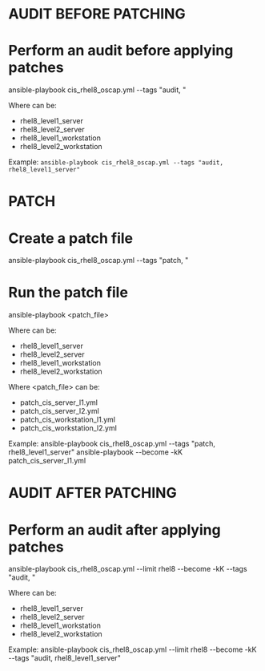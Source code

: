 # AUDIT BEFORE PATCHING

# Perform an audit before applying patches
ansible-playbook cis_rhel8_oscap.yml --tags "audit, <level-type>"

Where <level-type> can be:
- rhel8_level1_server
- rhel8_level2_server
- rhel8_level1_workstation
- rhel8_level2_workstation

Example:
`ansible-playbook cis_rhel8_oscap.yml --tags "audit, rhel8_level1_server"`


# PATCH

# Create a patch file
ansible-playbook cis_rhel8_oscap.yml --tags "patch, <level-type>"

# Run the patch file
ansible-playbook <patch_file>

Where <level-type> can be:
- rhel8_level1_server
- rhel8_level2_server
- rhel8_level1_workstation
- rhel8_level2_workstation

Where <patch_file> can be:
- patch_cis_server_l1.yml
- patch_cis_server_l2.yml
- patch_cis_workstation_l1.yml
- patch_cis_workstation_l2.yml

Example:
ansible-playbook cis_rhel8_oscap.yml --tags "patch, rhel8_level1_server"
ansible-playbook --become -kK patch_cis_server_l1.yml


# AUDIT AFTER PATCHING

# Perform an audit after applying patches
ansible-playbook cis_rhel8_oscap.yml --limit rhel8 --become -kK --tags "audit, <level-type>"

Where <level-type> can be:
- rhel8_level1_server
- rhel8_level2_server
- rhel8_level1_workstation
- rhel8_level2_workstation

Example:
ansible-playbook cis_rhel8_oscap.yml --limit rhel8 --become -kK --tags "audit, rhel8_level1_server"
